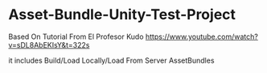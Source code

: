 # Asset-Bundle-Unity-Test-Project

 Based On Tutorial From El Profesor Kudo https://www.youtube.com/watch?v=sDL8AbEKIsY&t=322s

 it includes Build/Load Locally/Load From Server AssetBundles
